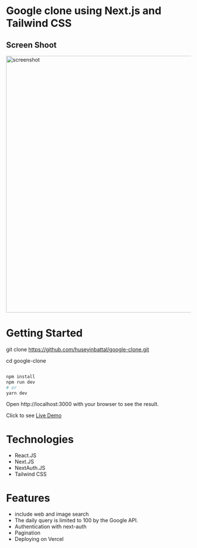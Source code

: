 # Google clone using Next.js and Tailwind CSS

## Screen Shoot

<img width="700" alt="screenshot" src="https://user-images.githubusercontent.com/95706081/211297175-bd7326e0-11e4-45e9-a61d-f63c3c67efd1.png">

# Getting Started

git clone https://github.com/huseyinbattal/google-clone.git

cd google-clone

```bash

npm install
npm run dev
# or
yarn dev
```

Open http://localhost:3000 with your browser to see the result.

Click to see [Live Demo](https://google-clone-v4.vercel.app/)



# Technologies
- React.JS
- Next.JS
- NextAuth.JS
- Tailwind CSS

# Features
- include web and image search
- The daily query is limited to 100 by the Google API.
- Authentication with next-auth
- Pagination
- Deploying on Vercel
